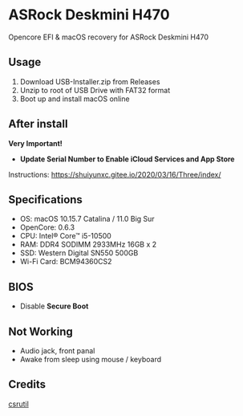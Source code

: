 # ASRock Deskmini H470

Opencore EFI &amp; macOS recovery for ASRock Deskmini H470

## Usage

1. Download USB-Installer.zip from Releases
1. Unzip to root of USB Drive with FAT32 format
1. Boot up and install macOS online

## After install

**Very Important!**

- **Update Serial Number to Enable iCloud Services and App Store**

Instructions: https://shuiyunxc.gitee.io/2020/03/16/Three/index/

## Specifications

- OS: macOS 10.15.7 Catalina / 11.0 Big Sur
- OpenCore: 0.6.3
- CPU: Intel® Core™ i5-10500
- RAM: DDR4 SODIMM 2933MHz 16GB x 2
- SSD: Western Digital SN550 500GB
- Wi-Fi Card: BCM94360CS2

## BIOS

- Disable **Secure Boot**

## Not Working

- Audio jack, front panal
- Awake from sleep using mouse / keyboard

## Credits

[csrutil](https://github.com/csrutil)